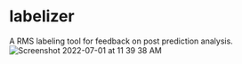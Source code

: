 # labelizer

A RMS labeling tool for feedback on post prediction analysis.![Screenshot 2022-07-01 at 11 39 38 AM](https://user-images.githubusercontent.com/53930057/179245821-8311645e-977a-4632-855c-e37662f5d9d1.png)
